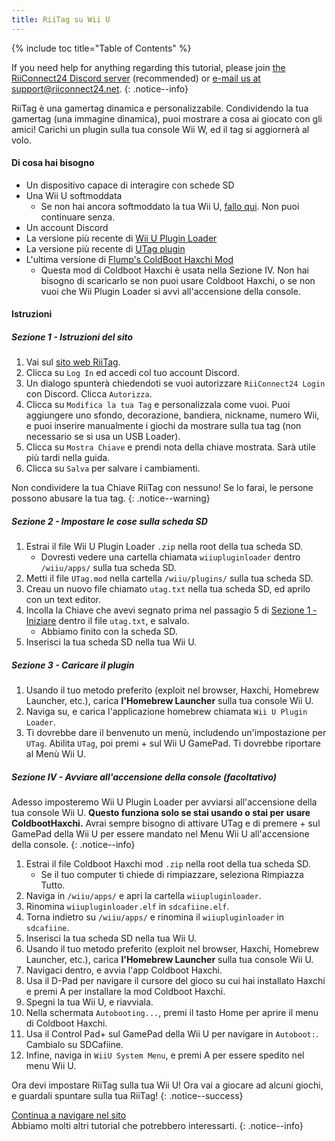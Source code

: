 ```yaml
---
title: RiiTag su Wii U
---
```


{% include toc title="Table of Contents" %}

If you need help for anything regarding this tutorial, please join [the RiiConnect24 Discord server](https://discord.gg/rc24) (recommended) or [e-mail us at support@riiconnect24.net](mailto:support@riiconnect24.net).
{: .notice--info}

RiiTag è una gamertag dinamica e personalizzabile. Condividendo la tua gamertag (una immagine dinamica), puoi mostrare a cosa ai giocato con gli amici! Carichi un plugin sulla tua console Wii W, ed il tag si aggiornerà al volo.

#### Di cosa hai bisogno

- Un dispositivo capace di interagire con schede SD
- Una Wii U softmoddata
   - Se non hai ancora softmoddato la tua Wii U, [fallo qui](https://wiiu.hacks.guide). Non puoi continuare senza.
- Un account Discord
- La versione più recente di [Wii U Plugin Loader](https://github.com/Maschell/WiiUPluginLoader/releases)
- La versione più recente di [UTag plugin](https://github.com/RiiConnect24/UTag/releases)
- L'ultima versione di [Flump's ColdBoot Haxchi Mod](https://www.dropbox.com/sh/gxkf72jia1adpyg/AACPMfGU2AyWUZmhU2awjSsca/Haxchi-CBHC%20Flump%20Mod.zip?dl=1)
   - Questa mod di Coldboot Haxchi è usata nella Sezione IV. Non hai bisogno di scaricarlo se non puoi usare Coldboot Haxchi, o se non vuoi che Wii Plugin Loader si avvì all'accensione della console.

#### Istruzioni

##### Sezione 1 - Istruzioni del sito

1. Vai sul [sito web RiiTag](https://tag.rc24.xyz/).
2. Clicca su `Log In` ed accedi col tuo account Discord.
3. Un dialogo spunterà chiedendoti se vuoi autorizzare `RiiConnect24 Login` con Discord. Clicca `Autorizza`.
4. Clicca su `Modifica la tua Tag` e personalizzala come vuoi. Puoi aggiungere uno sfondo, decorazione, bandiera, nickname, numero Wii, e puoi inserire manualmente i giochi da mostrare sulla tua tag (non necessario se si usa un USB Loader).
5. Clicca su `Mostra Chiave` e prendi nota della chiave mostrata. Sarà utile più tardi nella guida.
6. Clicca su `Salva` per salvare i cambiamenti.

Non condividere la tua Chiave RiiTag con nessuno! Se lo farai, le persone possono abusare la tua tag.
{: .notice--warning}

##### Sezione 2 - Impostare le cose sulla scheda SD

1. Estrai il file Wii U Plugin Loader `.zip` nella root della tua scheda SD.
   - Dovresti vedere una cartella chiamata `wiiupluginloader` dentro `/wiiu/apps/` sulla tua scheda SD.
2. Metti il file `UTag.mod` nella cartella `/wiiu/plugins/` sulla tua scheda SD.
3. Creau un nuovo file chiamato `utag.txt` nella tua scheda SD, ed aprilo con un text editor.
4. Incolla la Chiave che avevi segnato prima nel passagio 5 di [ Sezione 1 - Iniziare](#section-i---website-instructions) dentro il file `utag.txt`, e salvalo.
   - Abbiamo finito con la scheda SD.
5. Inserisci la tua scheda SD nella tua Wii U.

##### Sezione 3 - Caricare il plugin

1. Usando il tuo metodo preferito (exploit nel browser, Haxchi, Homebrew Launcher, etc.), carica **l'Homebrew Launcher** sulla tua console Wii U.
2. Naviga su, e carica l'applicazione homebrew chiamata `Wii U Plugin Loader`.
3. Ti dovrebbe dare il benvenuto un menù, includendo un'impostazione per `UTag`. Abilita `UTag`, poi premi + sul Wii U GamePad. Ti dovrebbe riportare al Menù Wii U.

##### Sezione IV - Avviare all'accensione della console (facoltativo)

Adesso imposteremo Wii U Plugin Loader per avviarsi all'accensione della tua console Wii U. **Questo funziona solo se stai usando o stai per usare ColdbootHaxchi.** Avrai sempre bisogno di attivare UTag e di premere + sul GamePad della Wii U per essere mandato nel Menu Wii U all'accensione della console.
{: .notice--info}

1. Estrai il file Coldboot Haxchi mod `.zip` nella root della tua scheda SD.
   - Se il tuo computer ti chiede di rimpiazzare, seleziona Rimpiazza Tutto.
2. Naviga in `/wiiu/apps/` e apri la cartella `wiiupluginloader`.
3. Rinomina `wiiupluginloader.elf` in `sdcafiine.elf`.
4. Torna indietro su `/wiiu/apps/` e rinomina il `wiiupluginloader` in `sdcafiine`.
5. Inserisci la tua scheda SD nella tua Wii U.
6. Usando il tuo metodo preferito (exploit nel browser, Haxchi, Homebrew Launcher, etc.), carica **l'Homebrew Launcher** sulla tua console Wii U.
6. Navigaci dentro, e avvia l'app Coldboot Haxchi.
7. Usa il D-Pad per navigare il cursore del gioco su cui hai installato Haxchi e premi A per installare la mod Coldboot Haxchi.
8. Spegni la tua Wii U, e riavviala.
9. Nella schermata `Autobooting...`, premi il tasto Home per aprire il menu di Coldboot Haxchi.
10. Usa il Control Pad+ sul GamePad della Wii U per navigare in `Autoboot:`. Cambialo su SDCafiine.
11. Infine, naviga in `WiiU System Menu`, e premi A per essere spedito nel menu Wii U.

Ora devi impostare RiiTag sulla tua Wii U! Ora vai a giocare ad alcuni giochi, e guardali spuntare sulla tua RiiTag!
{: .notice--success}

[Continua a navigare nel sito](site-navigation)<br> Abbiamo molti altri tutorial che potrebbero interessarti.
{: .notice--info}

